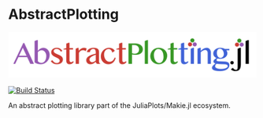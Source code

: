 # AbstractPlotting

![logo](assets/icons/ap-logo.png)

[![Build Status](https://travis-ci.org/JuliaPlots/AbstractPlotting.jl.svg?branch=master)](https://travis-ci.org/JuliaPlots/AbstractPlotting.jl)

An abstract plotting library part of the JuliaPlots/Makie.jl ecosystem.


